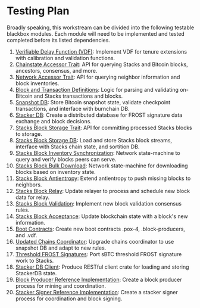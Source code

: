 # Testing Plan

Broadly speaking, this workstream can be divided into the following testable blackbox modules. Each module will need to be implemented and tested completed before its listed dependencies.

1. [Verifiable Delay Function (VDF)](./testing/verifiable_delay_function.md): Implement VDF for tenure extensions with calibration and validation functions.
2. [Chainstate Accessor Trait](./testing/chainstate_accessor_trait.md): API for querying Stacks and Bitcoin blocks, ancestors, consensus, and more.
3. [Network Accessor Trait](./testing/network_accessor_trait.md): API for querying neighbor information and block inventories.
4. [Block and Transaction Definitions](./testing/block_and_transaction_definitions.md): Logic for parsing and validating on-Bitcoin and Stacks transactions and blocks.
5. [Snapshot DB](./testing/snapshot_db.md): Store Bitcoin snapshot state, validate checkpoint transactions, and interface with burnchain DB.
6. [Stacker DB](./testing/stacker_db.md): Create a distributed database for FROST signature data exchange and block decisions.
7. [Stacks Block Storage Trait](./testing/stacks_block_storage_trait.md): API for committing processed Stacks blocks to storage.
8. [Stacks Block Storage DB](./testing/stacks_block_storage_db.md): Load and store Stacks block streams, interface with Stacks chain state, and sortition DB.
9. [Stacks Block Inventory Synchronization](./testing/stacks_block_inventory_synchronization.md): Network state-machine to query and verify blocks peers can serve.
10. [Stacks Block Bulk Download](./testing/stacks_block_bulk_download.md): Network state-machine for downloading blocks based on inventory state.
11. [Stacks Block Antientropy](./testing/stacks_block_antientropy.md): Extend antientropy to push missing blocks to neighbors.
12. [Stacks Block Relay](./testing/stacks_block_relay.md): Update relayer to process and schedule new block data for relay.
13. [Stacks Block Validation](./testing/stacks_block_validation.md): Implement new block validation consensus rules.
14. [Stacks Block Acceptance](./testing/stacks_block_acceptance.md): Update blockchain state with a block's new information.
15. [Boot Contracts](./testing/boot_contracts.md): Create new boot contracts .pox-4, .block-producers, and .vdf.
16. [Updated Chains Coordinator](./testing/updated_chains_coordinator.md): Upgrade chains coordinator to use snapshot DB and adapt to new rules.
17. [Threshold FROST Signatures](./testing/threshold_frost_signatures.md): Port sBTC threshold FROST signature work to Stacks.
18. [Stacker DB Client](./testing/stacker_db_client.md): Produce RESTful client crate for loading and storing StackerDB state.
19. [Block Producer Reference Implementation](./testing/block_producer_reference_implementation.md): Create a block producer process for mining and coordination.
20. [Stacker Signer Reference Implementation](./testing/stacker_signer_reference_implementation.md): Create a stacker signer process for coordination and block signing.
